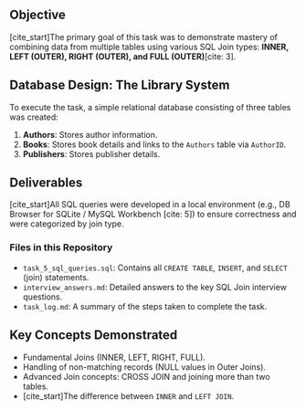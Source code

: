 ## Objective
[cite_start]The primary goal of this task was to demonstrate mastery of combining data from multiple tables using various SQL Join types: **INNER, LEFT (OUTER), RIGHT (OUTER), and FULL (OUTER)**[cite: 3].

## Database Design: The Library System
To execute the task, a simple relational database consisting of three tables was created:
1.  **Authors**: Stores author information.
2.  **Books**: Stores book details and links to the `Authors` table via `AuthorID`.
3.  **Publishers**: Stores publisher details.

## Deliverables
[cite_start]All SQL queries were developed in a local environment (e.g., DB Browser for SQLite / MySQL Workbench [cite: 5]) to ensure correctness and were categorized by join type.

### Files in this Repository
* `task_5_sql_queries.sql`: Contains all `CREATE TABLE`, `INSERT`, and `SELECT` (join) statements.
* `interview_answers.md`: Detailed answers to the key SQL Join interview questions.
* `task_log.md`: A summary of the steps taken to complete the task.

## Key Concepts Demonstrated
* Fundamental Joins (INNER, LEFT, RIGHT, FULL).
* Handling of non-matching records (NULL values in Outer Joins).
* Advanced Join concepts: CROSS JOIN and joining more than two tables.
* [cite_start]The difference between `INNER` and `LEFT JOIN`.
